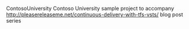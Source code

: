 ContosoUniversity
Contoso University sample project to accompany http://pleasereleaseme.net/continuous-delivery-with-tfs-vsts/ blog post series
